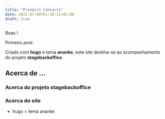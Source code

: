```yaml
---
title: "Primeiro Contacto"
date: 2023-07-04T01:28:11+01:00
draft: true
---
```


Boas !

Primeiro *post*.


Criado com **hugo** e tema **ananke**, este site destina-se ao acompanhamento do projeto **stagebackoffice**.

## Acerca de ...
### Acerca do projeto stagebackoffice
### Acerca do site

- hugo + tema ananke


